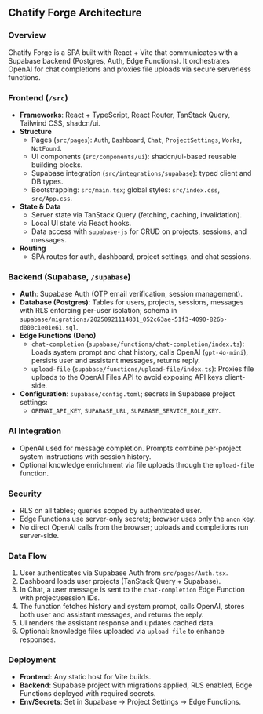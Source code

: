 ## Chatify Forge Architecture

### Overview
Chatify Forge is a SPA built with React + Vite that communicates with a Supabase backend (Postgres, Auth, Edge Functions). It orchestrates OpenAI for chat completions and proxies file uploads via secure serverless functions.

### Frontend (`/src`)
- **Frameworks**: React + TypeScript, React Router, TanStack Query, Tailwind CSS, shadcn/ui.
- **Structure**
  - Pages (`src/pages`): `Auth`, `Dashboard`, `Chat`, `ProjectSettings`, `Works`, `NotFound`.
  - UI components (`src/components/ui`): shadcn/ui-based reusable building blocks.
  - Supabase integration (`src/integrations/supabase`): typed client and DB types.
  - Bootstrapping: `src/main.tsx`; global styles: `src/index.css`, `src/App.css`.
- **State & Data**
  - Server state via TanStack Query (fetching, caching, invalidation).
  - Local UI state via React hooks.
  - Data access with `supabase-js` for CRUD on projects, sessions, and messages.
- **Routing**
  - SPA routes for auth, dashboard, project settings, and chat sessions.

### Backend (Supabase, `/supabase`)
- **Auth**: Supabase Auth (OTP email verification, session management).
- **Database (Postgres)**: Tables for users, projects, sessions, messages with RLS enforcing per-user isolation; schema in `supabase/migrations/20250921114831_052c63ae-51f3-4090-826b-d000c1e01e61.sql`.
- **Edge Functions (Deno)**
  - `chat-completion` (`supabase/functions/chat-completion/index.ts`): Loads system prompt and chat history, calls OpenAI (`gpt-4o-mini`), persists user and assistant messages, returns reply.
  - `upload-file` (`supabase/functions/upload-file/index.ts`): Proxies file uploads to the OpenAI Files API to avoid exposing API keys client-side.
- **Configuration**: `supabase/config.toml`; secrets in Supabase project settings:
  - `OPENAI_API_KEY`, `SUPABASE_URL`, `SUPABASE_SERVICE_ROLE_KEY`.

### AI Integration
- OpenAI used for message completion. Prompts combine per-project system instructions with session history.
- Optional knowledge enrichment via file uploads through the `upload-file` function.

### Security
- RLS on all tables; queries scoped by authenticated user.
- Edge Functions use server-only secrets; browser uses only the `anon` key.
- No direct OpenAI calls from the browser; uploads and completions run server-side.

### Data Flow
1. User authenticates via Supabase Auth from `src/pages/Auth.tsx`.
2. Dashboard loads user projects (TanStack Query + Supabase).
3. In Chat, a user message is sent to the `chat-completion` Edge Function with project/session IDs.
4. The function fetches history and system prompt, calls OpenAI, stores both user and assistant messages, and returns the reply.
5. UI renders the assistant response and updates cached data.
6. Optional: knowledge files uploaded via `upload-file` to enhance responses.

### Deployment
- **Frontend**: Any static host for Vite builds.
- **Backend**: Supabase project with migrations applied, RLS enabled, Edge Functions deployed with required secrets.
- **Env/Secrets**: Set in Supabase → Project Settings → Edge Functions.


